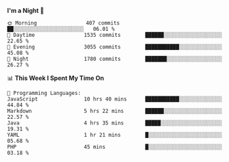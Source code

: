 <!--START_SECTION:waka-->
**I'm a Night 🦉** 

```text
🌞 Morning                407 commits         ██░░░░░░░░░░░░░░░░░░░░░░░   06.01 % 
🌆 Daytime                1535 commits        ██████░░░░░░░░░░░░░░░░░░░   22.65 % 
🌃 Evening                3055 commits        ███████████░░░░░░░░░░░░░░   45.08 % 
🌙 Night                  1780 commits        ███████░░░░░░░░░░░░░░░░░░   26.27 % 
```


📊 **This Week I Spent My Time On** 

```text
💬 Programming Languages: 
JavaScript               10 hrs 40 mins      ███████████░░░░░░░░░░░░░░   44.84 % 
Markdown                 5 hrs 22 mins       ██████░░░░░░░░░░░░░░░░░░░   22.57 % 
Java                     4 hrs 35 mins       █████░░░░░░░░░░░░░░░░░░░░   19.31 % 
YAML                     1 hr 21 mins        █░░░░░░░░░░░░░░░░░░░░░░░░   05.68 % 
PHP                      45 mins             █░░░░░░░░░░░░░░░░░░░░░░░░   03.18 % 
```


<!--END_SECTION:waka-->
